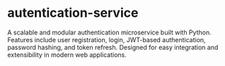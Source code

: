 # autentication-service
A scalable and modular authentication microservice built with Python. Features include user registration, login, JWT-based authentication, password hashing, and token refresh. Designed for easy integration and extensibility in modern web applications.
